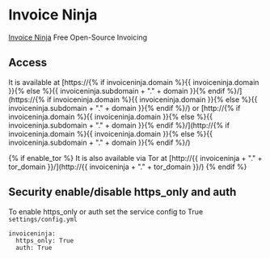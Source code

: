 # Invoice Ninja

[Invoice Ninja](https://invoiceninja.com) Free Open-Source Invoicing

## Access

It is available at [https://{% if invoiceninja.domain %}{{ invoiceninja.domain }}{% else %}{{ invoiceninja.subdomain + "." + domain }}{% endif %}/](https://{% if invoiceninja.domain %}{{ invoiceninja.domain }}{% else %}{{ invoiceninja.subdomain + "." + domain }}{% endif %}/) or [http://{% if invoiceninja.domain %}{{ invoiceninja.domain }}{% else %}{{ invoiceninja.subdomain + "." + domain }}{% endif %}/](http://{% if invoiceninja.domain %}{{ invoiceninja.domain }}{% else %}{{ invoiceninja.subdomain + "." + domain }}{% endif %}/)

{% if enable_tor %}
It is also available via Tor at [http://{{ invoiceninja + "." + tor_domain }}/](http://{{ invoiceninja + "." + tor_domain }}/)
{% endif %}

## Security enable/disable https_only and auth

To enable https_only or auth set the service config to True
`settings/config.yml`

```
invoiceninja:
  https_only: True
  auth: True
```
